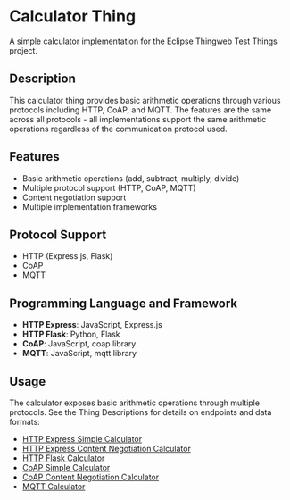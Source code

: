 # Calculator Thing

A simple calculator implementation for the Eclipse Thingweb Test Things project.

## Description

This calculator thing provides basic arithmetic operations through various protocols including HTTP, CoAP, and MQTT. The features are the same across all protocols - all implementations support the same arithmetic operations regardless of the communication protocol used.

## Features

-   Basic arithmetic operations (add, subtract, multiply, divide)
-   Multiple protocol support (HTTP, CoAP, MQTT)
-   Content negotiation support
-   Multiple implementation frameworks

## Protocol Support

-   HTTP (Express.js, Flask)
-   CoAP
-   MQTT

## Programming Language and Framework

-   **HTTP Express**: JavaScript, Express.js
-   **HTTP Flask**: Python, Flask
-   **CoAP**: JavaScript, coap library
-   **MQTT**: JavaScript, mqtt library

## Usage

The calculator exposes basic arithmetic operations through multiple protocols. See the Thing Descriptions for details on endpoints and data formats:

- [HTTP Express Simple Calculator](http://plugfest.thingweb.io/http-express-calculator-simple)
- [HTTP Express Content Negotiation Calculator](http://plugfest.thingweb.io/http-express-calculator-content-negotiation)
- [HTTP Flask Calculator](http://plugfest.thingweb.io/http-flask-calculator)
- [CoAP Simple Calculator](coap://localhost:5683/coap-calculator-simple)
- [CoAP Content Negotiation Calculator](coap://localhost:5684/coap-calculator-content-negotiation)
- [MQTT Calculator](mqtt://test.mosquitto.org:1883/mqtt-calculator)
